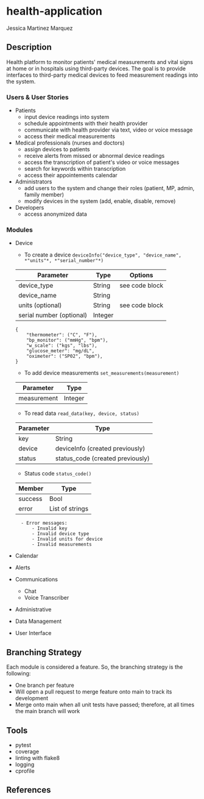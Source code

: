 # health-application

Jessica Martinez Marquez

## Description
Health platform to monitor patients' medical measurements and vital signs at home or in hospitals using third-party devices.
The goal is to provide interfaces to third-party medical devices to feed measurement readings into the system.

### Users & User Stories
- Patients
    - input device readings into system
    - schedule appointments with their health provider
    - communicate with health provider via text, video or voice message
    - access their medical measurements
- Medical professionals (nurses and doctors)
    - assign devices to patients
    - receive alerts from missed or abnormal device readings
    - access the transcription of patient's video or voice messages
    - search for keywords within transcription
    - access their appointements calendar
- Administrators
    - add users to the system and change their roles (patient, MP, admin, family member)
    - modify devices in the system (add, enable, disable, remove)
- Developers
    - access anonymized data 

### Modules
- Device 
    - To create a device `deviceInfo("device_type", "device_name", *"units"*, *"serial_number"*)`

    | Parameter | Type | Options |
    |------|------| ------- |
    | device_type | String | see code block |
    | device_name | String | |
    | units (optional) | String | see code block |
    | serial number (optional) | Integer | |

    ``` 
    {
        "thermometer": ("C", "F"), 
        "bp_monitor": ("mmHg", "bpm"), 
        "w_scale": ("kgs", "lbs"), 
        "glucose_meter": "mg/dL", 
        "oximeter": ("SP02", "bpm"),
    }
    ```
    - To add device measurements `set_measurements(measurement)`

    | Parameter | Type |
    |------|------| 
    | measurement | Integer |

    - To read data `read_data(key, device, status)`

    | Parameter | Type |
    |------|------| 
    | key | String |
    | device | deviceInfo (created previously) |
    | status | status_code (created previously)| 

    - Status code `status_code()`

    | Member | Type |
    | ------ | ------ | 
    | success | Bool |
    | error | List of strings |
    
        - Error messages:
            - Invalid key
            - Invalid device type
            - Invalid units for device
            - Invalid measurements

- Calendar
- Alerts
- Communications
    - Chat 
    - Voice Transcriber
- Administrative
- Data Management
- User Interface

## Branching Strategy
Each module is considered a feature. So, the branching strategy is the following:
- One branch per feature
- Will open a pull request to merge feature onto main to track its development
- Merge onto main when all unit tests have passed; therefore, at all times the main branch will work

## Tools
- pytest
- coverage
- linting with flake8
- logging
- cprofile

## References
